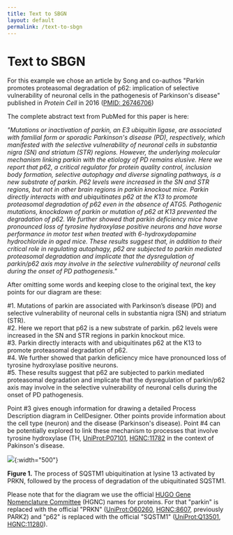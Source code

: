 ```yaml
---
title: Text to SBGN
layout: default
permalink: /text-to-sbgn
---
```


# Text to SBGN

For this example we chose an article by Song and co-authos "Parkin promotes proteasomal degradation of p62: implication of selective vulnerability of neuronal cells in the pathogenesis of Parkinson's disease" published in *Protein Cell* in 2016 ([PMID: 26746706](https://pubmed.ncbi.nlm.nih.gov/26746706/))

The complete abstract text from PubMed for this paper is here:

*"Mutations or inactivation of parkin, an E3 ubiquitin ligase, are associated with familial form or sporadic Parkinson's disease (PD), respectively, which manifested with the selective vulnerability of neuronal cells in substantia nigra (SN) and striatum (STR) regions. However, the underlying molecular mechanism linking parkin with the etiology of PD remains elusive. Here we report that p62, a critical regulator for protein quality control, inclusion body formation, selective autophagy and diverse signaling pathways, is a new substrate of parkin. P62 levels were increased in the SN and STR regions, but not in other brain regions in parkin knockout mice. Parkin directly interacts with and ubiquitinates p62 at the K13 to promote proteasomal degradation of p62 even in the absence of ATG5. Pathogenic mutations, knockdown of parkin or mutation of p62 at K13 prevented the degradation of p62. We further showed that parkin deficiency mice have pronounced loss of tyrosine hydroxylase positive neurons and have worse performance in motor test when treated with 6-hydroxydopamine hydrochloride in aged mice. These results suggest that, in addition to their critical role in regulating autophagy, p62 are subjected to parkin mediated proteasomal degradation and implicate that the dysregulation of parkin/p62 axis may involve in the selective vulnerability of neuronal cells during the onset of PD pathogenesis."*

After omitting some words and keeping close to the original text, the key points for our diagram are these:

#1. Mutations of parkin are associated with Parkinson’s disease (PD) and selective vulnerability of neuronal cells in substantia nigra (SN) and striatum (STR).  
#2. Here we report that p62 is a new substrate of parkin. p62 levels were increased in the SN and STR regions in parkin knockout mice.  
#3. Parkin directly interacts with and ubiquitinates p62 at the K13 to promote proteasomal degradation of p62.  
#4. We further showed that parkin deficiency mice have pronounced loss of tyrosine hydroxylase positive neurons.  
#5. These results suggest that p62 are subjected to parkin mediated proteasomal degradation and implicate that the dysregulation of parkin/p62 axis may involve in the selective vulnerability of neuronal cells during the onset of PD pathogenesis.  

Point #3 gives enough information for drawing a detailed Process Description diagram in CellDesigner. Other points provide information about the cell type (neuron) and the disease (Parkinson's disease). Point #4 can be potentially explored to link these mechanism to processes that involve tyrosine hydroxylase (TH, [UniProt:P07101](https://www.uniprot.org/uniprotkb/P07101/entry), [HGNC:11782](https://www.genenames.org/data/gene-symbol-report/#!/hgnc_id/HGNC:11782) in the context of Pakinson's disease.

![](../images/guidelines/PARK2.png){:width="500"}

**Figure 1.** The process of SQSTM1 ubiquitination at lysine 13 activated by PRKN, followed by the process of degradation of the ubiquitinated SQSTM1.

Please note that for the diagram we use the official [HUGO Gene Nomenclature Committee](https://www.genenames.org/) (HGNC) names for proteins. For that "parkin" is replaced with the official "PRKN" ([UniProt:O60260](https://www.uniprot.org/uniprotkb/O60260/entry), [HGNC:8607](https://www.genenames.org/data/gene-symbol-report/#!/hgnc_id/HGNC:8607), previously PARK2)  and "p62" is replaced with the official "SQSTM1" ([UniProt:Q13501](https://www.uniprot.org/uniprotkb/Q13501/entry), [HGNC:11280](https://www.genenames.org/data/gene-symbol-report/#!/hgnc_id/HGNC:11280)).




<!--
**#1:** *"Mutations . . . of parkin . . . are associated with . . . Parkinson’s disease (PD), . . . selective vulnerability of neuronal cells in substantia nigra (SN) and striatum (STR) . . . "*.  
**#2:** *"Here we report that p62 . . . is a new substrate of parkin. P62 levels were increased in the SN and STR regions . . . in parkin knockout mice"*.  
**#3:** *"Parkin directly interacts with and ubiquitinates p62 at the K13 to promote proteasomal degradation of p62 . . . "*.  
**#4:** *"We further showed that parkin deficiency mice have pronounced loss of tyrosine hydroxylase positive neurons . . . "*.  
**#5:** *"These results suggest that . . . p62 are subjected to parkin mediated proteasomal degradation and implicate that the dysregulation of parkin/p62 axis may involve in the selective vulnerability of neuronal cells during the onset of PD pathogenesis"*.  
-->

